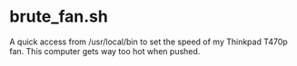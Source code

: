 # brute_fan.sh

A quick access from /usr/local/bin to set the speed of my Thinkpad T470p fan. This computer gets way too hot when pushed.